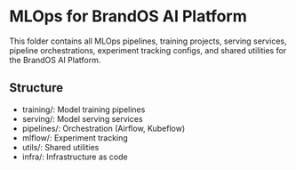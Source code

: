 # MLOps for BrandOS AI Platform

This folder contains all MLOps pipelines, training projects, serving services,
pipeline orchestrations, experiment tracking configs, and shared utilities for
the BrandOS AI Platform.

## Structure
- training/: Model training pipelines
- serving/: Model serving services
- pipelines/: Orchestration (Airflow, Kubeflow)
- mlflow/: Experiment tracking
- utils/: Shared utilities
- infra/: Infrastructure as code
